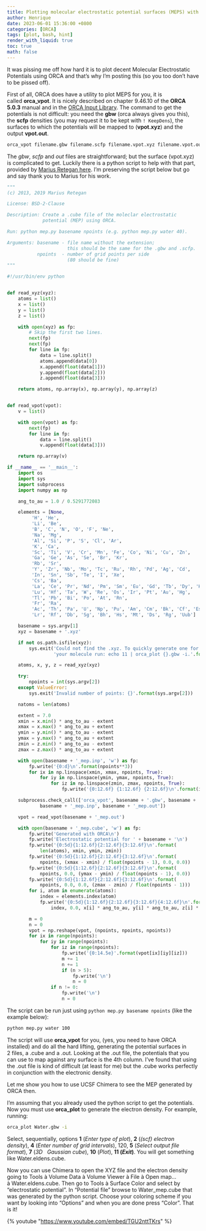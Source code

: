 ```yaml
---
title: Plotting molecular electrostatic potential surfaces (MEPS) with ORCA
author: Henrique
date: 2023-06-01 15:36:00 +0800
categories: [ORCA]
tags: [plot, bash, hint]
render_with_liquid: true
toc: true
math: false
---
```


It was pissing me off how hard it is to plot decent Molecular Electrostatic Potentials using ORCA and that’s why I’m posting this (so you too don’t have to be pissed off).

First of all, ORCA does have a utility to plot MEPS for you, it is called **orca_vpot**. It is nicely described on chapter 9.46.10 of the **ORCA 5.0.3** manual and in the [ORCA Input Library](https://sites.google.com/site/orcainputlibrary/orbital-and-density-analysis#h.38v3bl91cggu). The command to get the potentials is not difficult: you need the **gbw** (orca always gives you this), the **scfp** densities (you may request it to be kept with `! KeepDens`), the surfaces to which the potentials will be mapped to (**vpot.xyz**) and the output **vpot.out**.

```bash
orca_vpot filename.gbw filename.scfp filename.vpot.xyz filename.vpot.out
```

The *gbw*, *scfp* and *out* files are straightforward; but the surface (vpot.xyz) is complicated to get. Luckily there is a python script to help with that part, provided by [Marius Retegan here](https://gist.github.com/mretegan/5501553). I’m preserving the script below but go and say thank you to Marius for his work.

```python
"""
(c) 2013, 2019 Marius Retegan

License: BSD-2-Clause

Description: Create a .cube file of the moleclar electrostatic
             potential (MEP) using ORCA.

Run: python mep.py basename npoints (e.g. python mep.py water 40).

Arguments: basename - file name without the extension;
                      this should be the same for the .gbw and .scfp.
           npoints  - number of grid points per side
                      (80 should be fine)
"""

#!/usr/bin/env python


def read_xyz(xyz):
    atoms = list()
    x = list()
    y = list()
    z = list()

    with open(xyz) as fp:
        # Skip the first two lines.
        next(fp)
        next(fp)
        for line in fp:
            data = line.split()
            atoms.append(data[0])
            x.append(float(data[1]))
            y.append(float(data[2]))
            z.append(float(data[3]))

    return atoms, np.array(x), np.array(y), np.array(z)


def read_vpot(vpot):
    v = list()

    with open(vpot) as fp:
        next(fp)
        for line in fp:
            data = line.split()
            v.append(float(data[3]))

    return np.array(v)

if __name__ == '__main__':
    import os
    import sys
    import subprocess
    import numpy as np

    ang_to_au = 1.0 / 0.5291772083

    elements = [None,
         'H', 'He',
         'Li', 'Be',
         'B', 'C', 'N', 'O', 'F', 'Ne',
         'Na', 'Mg',
         'Al', 'Si', 'P', 'S', 'Cl', 'Ar',
         'K', 'Ca',
         'Sc', 'Ti', 'V', 'Cr', 'Mn', 'Fe', 'Co', 'Ni', 'Cu', 'Zn',
         'Ga', 'Ge', 'As', 'Se', 'Br', 'Kr',
         'Rb', 'Sr',
         'Y', 'Zr', 'Nb', 'Mo', 'Tc', 'Ru', 'Rh', 'Pd', 'Ag', 'Cd',
         'In', 'Sn', 'Sb', 'Te', 'I', 'Xe',
         'Cs', 'Ba',
         'La', 'Ce', 'Pr', 'Nd', 'Pm', 'Sm', 'Eu', 'Gd', 'Tb', 'Dy', 'Ho', 'Er', 'Tm', 'Yb',
         'Lu', 'Hf', 'Ta', 'W', 'Re', 'Os', 'Ir', 'Pt', 'Au', 'Hg',
         'Tl', 'Pb', 'Bi', 'Po', 'At', 'Rn',
         'Fr', 'Ra',
         'Ac', 'Th', 'Pa', 'U', 'Np', 'Pu', 'Am', 'Cm', 'Bk', 'Cf', 'Es', 'Fm', 'Md', 'No',
         'Lr', 'Rf', 'Db', 'Sg', 'Bh', 'Hs', 'Mt', 'Ds', 'Rg', 'Uub']

    basename = sys.argv[1]
    xyz = basename + '.xyz'

    if not os.path.isfile(xyz):
        sys.exit('Could not find the .xyz. To quickly generate one for '
                 'your molecule run: echo 11 | orca_plot {}.gbw -i.'.format(basename))

    atoms, x, y, z = read_xyz(xyz)

    try:
        npoints = int(sys.argv[2])
    except ValueError:
        sys.exit('Invalid number of points: {}'.format(sys.argv[2]))

    natoms = len(atoms)

    extent = 7.0
    xmin = x.min() * ang_to_au - extent
    xmax = x.max() * ang_to_au + extent
    ymin = y.min() * ang_to_au - extent
    ymax = y.max() * ang_to_au + extent
    zmin = z.min() * ang_to_au - extent
    zmax = z.max() * ang_to_au + extent

    with open(basename + '_mep.inp', 'w') as fp:
        fp.write('{0:d}\n'.format(npoints**3))
        for ix in np.linspace(xmin, xmax, npoints, True):
            for iy in np.linspace(ymin, ymax, npoints, True):
                for iz in np.linspace(zmin, zmax, npoints, True):
                    fp.write('{0:12.6f} {1:12.6f} {2:12.6f}\n'.format(ix, iy, iz))

    subprocess.check_call(['orca_vpot', basename + '.gbw', basename + '.scfp',
            basename + '_mep.inp', basename + '_mep.out'])

    vpot = read_vpot(basename + '_mep.out')

    with open(basename + '_mep.cube', 'w') as fp:
        fp.write('Generated with ORCA\n')
        fp.write('Electrostatic potential for ' + basename + '\n')
        fp.write('{0:5d}{1:12.6f}{2:12.6f}{3:12.6f}\n'.format(
            len(atoms), xmin, ymin, zmin))
        fp.write('{0:5d}{1:12.6f}{2:12.6f}{3:12.6f}\n'.format(
            npoints, (xmax - xmin) / float(npoints - 1), 0.0, 0.0))
        fp.write('{0:5d}{1:12.6f}{2:12.6f}{3:12.6f}\n'.format(
            npoints, 0.0, (ymax - ymin) / float(npoints - 1), 0.0))
        fp.write('{0:5d}{1:12.6f}{2:12.6f}{3:12.6f}\n'.format(
            npoints, 0.0, 0.0, (zmax - zmin) / float(npoints - 1)))
        for i, atom in enumerate(atoms):
            index = elements.index(atom)
            fp.write('{0:5d}{1:12.6f}{2:12.6f}{3:12.6f}{4:12.6f}\n'.format(
                index, 0.0, x[i] * ang_to_au, y[i] * ang_to_au, z[i] * ang_to_au))

        m = 0
        n = 0
        vpot = np.reshape(vpot, (npoints, npoints, npoints))
        for ix in range(npoints):
            for iy in range(npoints):
                for iz in range(npoints):
                    fp.write('{0:14.5e}'.format(vpot[ix][iy][iz]))
                    m += 1
                    n += 1
                    if (n > 5):
                        fp.write('\n')
                        n = 0
                if n != 0:
                    fp.write('\n')
                    n = 0
```

The script can be run just using `python mep.py basename npoints` (like the example below):

```bash
python mep.py water 100
```

The script will use **orca_vpot** for you, (yes, you need to have ORCA installed) and do all the hard lifting, generating the potential surfaces in 2 files, a .cube and a .out. Looking at the .out file, the potentials that you can use to map against any surface is the 4th column. I’ve found that using the .out file is kind of difficult (at least for me) but the .cube works perfectly in conjunction with the electronic density.

Let me show you how to use UCSF Chimera to see the MEP generated by ORCA then.

I’m assuming that you already used the python script to get the potentials. Now you must use **orca_plot** to generate the electron density. For example, running:

```bash
orca_plot Water.gbw -i
```

Select, sequentially, options **1** (*Enter type of plot*), **2** (*(scf) electron density*), **4** (*Enter number of grid intervals*), 120, **5** (*Select output file format*), **7** (*3D   Gaussian cube*), **10** (*Plot*), **11 (***Exit***)**. You will get something like Water.eldens.cube.

Now you can use Chimera to open the XYZ file and the electron density going to Tools à Volume Data à Volume Viewer à File à Open map… à Water.eldens.cube. Then go to Tools à Surface Color and select by “electrostatic potential”. In “Potential file” browse to Water_mep.cube that was generated by the python script. Choose your coloring scheme if you want by looking into “Options” and when you are done press “Color”. That is it!

{% youtube "https://www.youtube.com/embed/TGU2nttTKrs" %}